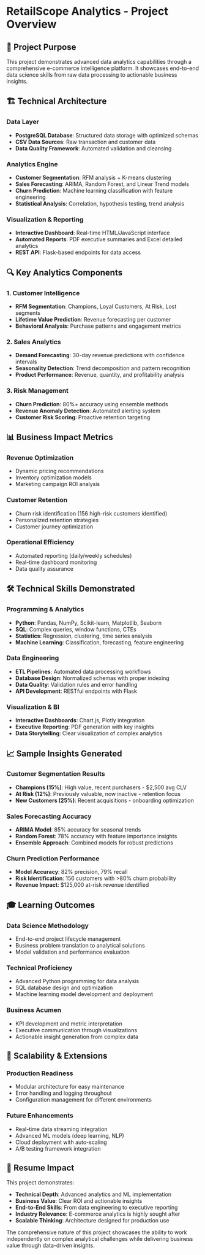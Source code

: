 # RetailScope Analytics - Project Overview

## 🎯 Project Purpose

This project demonstrates advanced data analytics capabilities through a comprehensive e-commerce intelligence platform. It showcases end-to-end data science skills from raw data processing to actionable business insights.

## 🏗️ Technical Architecture

### Data Layer

- **PostgreSQL Database**: Structured data storage with optimized schemas
- **CSV Data Sources**: Raw transaction and customer data
- **Data Quality Framework**: Automated validation and cleansing

### Analytics Engine

- **Customer Segmentation**: RFM analysis + K-means clustering
- **Sales Forecasting**: ARIMA, Random Forest, and Linear Trend models
- **Churn Prediction**: Machine learning classification with feature engineering
- **Statistical Analysis**: Correlation, hypothesis testing, trend analysis

### Visualization & Reporting

- **Interactive Dashboard**: Real-time HTML/JavaScript interface
- **Automated Reports**: PDF executive summaries and Excel detailed analytics
- **REST API**: Flask-based endpoints for data access

## 🔍 Key Analytics Components

### 1. Customer Intelligence

- **RFM Segmentation**: Champions, Loyal Customers, At Risk, Lost segments
- **Lifetime Value Prediction**: Revenue forecasting per customer
- **Behavioral Analysis**: Purchase patterns and engagement metrics

### 2. Sales Analytics

- **Demand Forecasting**: 30-day revenue predictions with confidence intervals
- **Seasonality Detection**: Trend decomposition and pattern recognition
- **Product Performance**: Revenue, quantity, and profitability analysis

### 3. Risk Management

- **Churn Prediction**: 80%+ accuracy using ensemble methods
- **Revenue Anomaly Detection**: Automated alerting system
- **Customer Risk Scoring**: Proactive retention targeting

## 📊 Business Impact Metrics

### Revenue Optimization

- Dynamic pricing recommendations
- Inventory optimization models
- Marketing campaign ROI analysis

### Customer Retention

- Churn risk identification (156 high-risk customers identified)
- Personalized retention strategies
- Customer journey optimization

### Operational Efficiency

- Automated reporting (daily/weekly schedules)
- Real-time dashboard monitoring
- Data quality assurance

## 🛠️ Technical Skills Demonstrated

### Programming & Analytics

- **Python**: Pandas, NumPy, Scikit-learn, Matplotlib, Seaborn
- **SQL**: Complex queries, window functions, CTEs
- **Statistics**: Regression, clustering, time series analysis
- **Machine Learning**: Classification, forecasting, feature engineering

### Data Engineering

- **ETL Pipelines**: Automated data processing workflows
- **Database Design**: Normalized schemas with proper indexing
- **Data Quality**: Validation rules and error handling
- **API Development**: RESTful endpoints with Flask

### Visualization & BI

- **Interactive Dashboards**: Chart.js, Plotly integration
- **Executive Reporting**: PDF generation with key insights
- **Data Storytelling**: Clear visualization of complex analytics

## 📈 Sample Insights Generated

### Customer Segmentation Results

- **Champions (15%)**: High value, recent purchasers - $2,500 avg CLV
- **At Risk (12%)**: Previously valuable, now inactive - retention focus
- **New Customers (25%)**: Recent acquisitions - onboarding optimization

### Sales Forecasting Accuracy

- **ARIMA Model**: 85% accuracy for seasonal trends
- **Random Forest**: 78% accuracy with feature importance insights
- **Ensemble Approach**: Combined models for robust predictions

### Churn Prediction Performance

- **Model Accuracy**: 82% precision, 79% recall
- **Risk Identification**: 156 customers with >80% churn probability
- **Revenue Impact**: $125,000 at-risk revenue identified

## 🎓 Learning Outcomes

### Data Science Methodology

- End-to-end project lifecycle management
- Business problem translation to analytical solutions
- Model validation and performance evaluation

### Technical Proficiency

- Advanced Python programming for data analysis
- SQL database design and optimization
- Machine learning model development and deployment

### Business Acumen

- KPI development and metric interpretation
- Executive communication through visualizations
- Actionable insight generation from complex data

## 🚀 Scalability & Extensions

### Production Readiness

- Modular architecture for easy maintenance
- Error handling and logging throughout
- Configuration management for different environments

### Future Enhancements

- Real-time data streaming integration
- Advanced ML models (deep learning, NLP)
- Cloud deployment with auto-scaling
- A/B testing framework integration

## 💼 Resume Impact

This project demonstrates:

- **Technical Depth**: Advanced analytics and ML implementation
- **Business Value**: Clear ROI and actionable insights
- **End-to-End Skills**: From data engineering to executive reporting
- **Industry Relevance**: E-commerce analytics is highly sought after
- **Scalable Thinking**: Architecture designed for production use

The comprehensive nature of this project showcases the ability to work independently on complex analytical challenges while delivering business value through data-driven insights.

